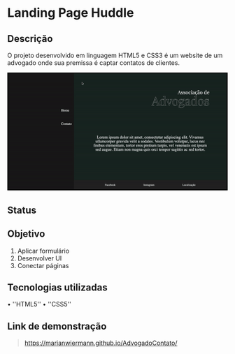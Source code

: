# Landing Page Huddle

## Descrição

O projeto desenvolvido em linguagem HTML5 e CSS3 é um website de um advogado onde sua premissa é captar contatos de clientes.

<p align="center"><img src="assets/GIF.gif"></p>

## Status

## Objetivo

1. Aplicar formulário
2. Desenvolver UI
3. Conectar páginas

## Tecnologias utilizadas

• ''HTML5''
• ''CSS5''

## Link de demonstração

> https://marianwiermann.github.io/AdvogadoContato/
